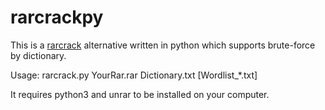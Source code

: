 rarcrackpy
==========

This is a [rarcrack](http://rarcrack.sourceforge.net) alternative written in python which supports brute-force by dictionary.

Usage:
rarcrack.py YourRar.rar Dictionary.txt [Wordlist_*.txt]

It requires python3 and unrar to be installed on your computer.
